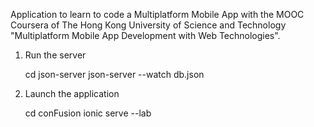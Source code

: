 Application to learn to code a Multiplatform Mobile App with the MOOC Coursera of The Hong Kong University of Science and Technology "Multiplatform Mobile App Development with Web Technologies".

1. Run the server


    cd json-server
    json-server --watch db.json


2. Launch the application


    cd conFusion
    ionic serve --lab



